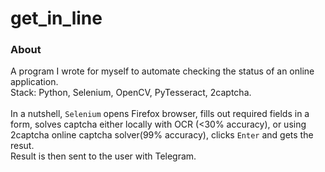 # get_in_line
### About
A program I wrote for myself to automate checking the status of an online application.  
Stack: Python, Selenium, OpenCV, PyTesseract, 2captcha.  
<br/>
In a nutshell, `Selenium` opens Firefox browser, fills out required fields in a form, 
solves captcha either locally with OCR (<30% accuracy), 
or using 2captcha online captcha solver(99% accuracy), 
clicks `Enter` and gets the resut.  
Result is then sent to the user with Telegram.
